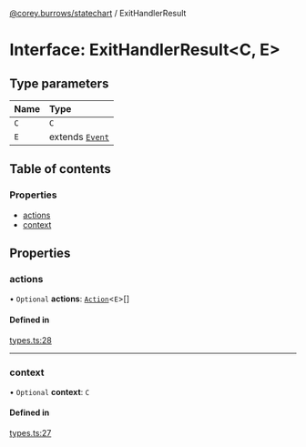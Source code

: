 [@corey.burrows/statechart](../README.md) / ExitHandlerResult

# Interface: ExitHandlerResult<C, E\>

## Type parameters

| Name | Type |
| :------ | :------ |
| `C` | `C` |
| `E` | extends [`Event`](Event.md) |

## Table of contents

### Properties

- [actions](ExitHandlerResult.md#actions)
- [context](ExitHandlerResult.md#context)

## Properties

### actions

• `Optional` **actions**: [`Action`](../README.md#action)<`E`\>[]

#### Defined in

[types.ts:28](https://github.com/burrows/statechart/blob/dbd54f1/src/types.ts#L28)

___

### context

• `Optional` **context**: `C`

#### Defined in

[types.ts:27](https://github.com/burrows/statechart/blob/dbd54f1/src/types.ts#L27)
